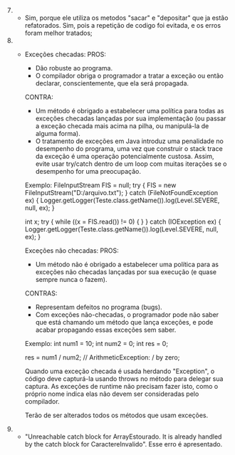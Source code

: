 7) - Sim, porque ele utiliza os metodos "sacar" e "depositar" que ja estão refatorados.
     Sim, pois a repetição de codigo foi evitada, e os erros foram melhor tratados; 

9) - Exceções checadas:
     PROS:
     - Dão robuste ao programa.
     - O compilador obriga o programador a tratar a exceção ou então declarar, conscientemente, que ela será propagada.
     
     CONTRA:
     - Um método é obrigado a estabelecer uma política para todas as exceções checadas lançadas por sua implementação (ou passar a exceção checada mais acima na pilha, ou              manipulá-la de alguma forma).
     - O tratamento de exceções em Java introduz uma penalidade no desempenho do programa, uma vez que construir o stack trace da exceção é uma operação potencialmente custosa.        Assim, evite usar try/catch dentro de um loop com muitas iterações se o desempenho for uma preocupação.
     
     Exemplo:
     FileInputStream FIS = null;
     try {
         FIS = new FileInputStream("D:/arquivo.txt");
     } catch (FileNotFoundException ex) {
         Logger.getLogger(Teste.class.getName()).log(Level.SEVERE, null, ex);
     }

     int x;
     try {
         while ((x = FIS.read()) != 0) {
         }
     } catch (IOException ex) {
         Logger.getLogger(Teste.class.getName()).log(Level.SEVERE, null, ex);
     }
     
     Exceções não checadas:
     PROS:
     - Um método não é obrigado a estabelecer uma política para as exceções não checadas lançadas por sua execução (e quase sempre nunca o fazem).
     
     CONTRAS:
     - Representam defeitos no programa (bugs).
     - Com exceções não-checadas, o programador pode não saber que está chamando um método que lança exceções, e pode acabar propagando essas exceções sem saber.
     
     Exemplo:
     int num1 = 10;
     int num2 = 0;
     int res = 0;

     res = num1 / num2; // ArithmeticException: / by zero;
     
     
     Quando uma exceção checada é usada herdando "Exception", o código deve capturá-la usando throws no método para delegar sua captura. As exceções de runtime não                    precisam fazer isto, como o próprio nome indica elas não devem ser consideradas pelo compilador.
     
     Terão de ser alterados todos os métodos que usam exceções.
     
11) - "Unreachable catch block for ArrayEstourado. It is already handled by the catch block for CaractereInvalido".
      Esse erro é apresentado.
